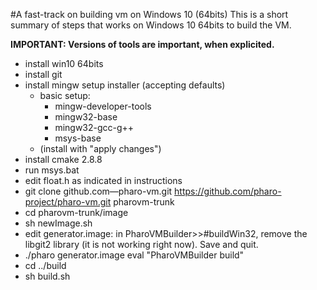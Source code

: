 #A fast-track on building vm on Windows 10 (64bits)
This is a short summary of steps that works on Windows 10 64bits to build the VM.

**IMPORTANT: Versions of tools are important, when explicited.**

- install win10 64bits
- install git
- install mingw setup installer (accepting defaults)
	- basic setup:
		- mingw-developer-tools
        - mingw32-base
        - mingw32-gcc-g++
        - msys-base
    - (install with "apply changes")
- install cmake 2.8.8
- run msys.bat
- edit float.h as indicated in instructions
- git clone github.com—pharo-vm.git https://github.com/pharo-project/pharo-vm.git pharovm-trunk
- cd pharovm-trunk/image
- sh newImage.sh
- edit generator.image: in PharoVMBuilder>>#buildWin32, remove the libgit2 library (it is not working right now). Save and quit.
- ./pharo generator.image eval "PharoVMBuilder build"
- cd ../build
- sh build.sh
